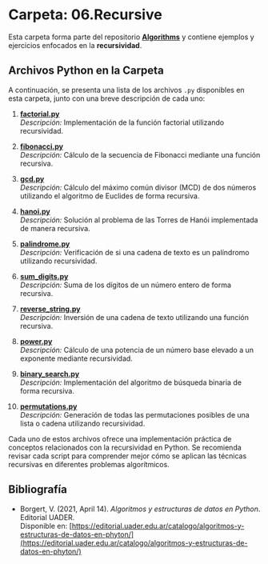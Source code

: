 # Carpeta: 06.Recursive

Esta carpeta forma parte del repositorio **[Algorithms](https://github.com/Caupolicanafulvicollis/Algorithms)** y contiene ejemplos y ejercicios enfocados en la **recursividad**.

## Archivos Python en la Carpeta

A continuación, se presenta una lista de los archivos `.py` disponibles en esta carpeta, junto con una breve descripción de cada uno:

1. **[factorial.py](https://github.com/Caupolicanafulvicollis/Algorithms/blob/main/06.Recursive/factorial.py)**  
   *Descripción:* Implementación de la función factorial utilizando recursividad.

2. **[fibonacci.py](https://github.com/Caupolicanafulvicollis/Algorithms/blob/main/06.Recursive/fibonacci.py)**  
   *Descripción:* Cálculo de la secuencia de Fibonacci mediante una función recursiva.

3. **[gcd.py](https://github.com/Caupolicanafulvicollis/Algorithms/blob/main/06.Recursive/gcd.py)**  
   *Descripción:* Cálculo del máximo común divisor (MCD) de dos números utilizando el algoritmo de Euclides de forma recursiva.

4. **[hanoi.py](https://github.com/Caupolicanafulvicollis/Algorithms/blob/main/06.Recursive/hanoi.py)**  
   *Descripción:* Solución al problema de las Torres de Hanói implementada de manera recursiva.

5. **[palindrome.py](https://github.com/Caupolicanafulvicollis/Algorithms/blob/main/06.Recursive/palindrome.py)**  
   *Descripción:* Verificación de si una cadena de texto es un palíndromo utilizando recursividad.

6. **[sum_digits.py](https://github.com/Caupolicanafulvicollis/Algorithms/blob/main/06.Recursive/sum_digits.py)**  
   *Descripción:* Suma de los dígitos de un número entero de forma recursiva.

7. **[reverse_string.py](https://github.com/Caupolicanafulvicollis/Algorithms/blob/main/06.Recursive/reverse_string.py)**  
   *Descripción:* Inversión de una cadena de texto utilizando una función recursiva.

8. **[power.py](https://github.com/Caupolicanafulvicollis/Algorithms/blob/main/06.Recursive/power.py)**  
   *Descripción:* Cálculo de una potencia de un número base elevado a un exponente mediante recursividad.

9. **[binary_search.py](https://github.com/Caupolicanafulvicollis/Algorithms/blob/main/06.Recursive/binary_search.py)**  
   *Descripción:* Implementación del algoritmo de búsqueda binaria de forma recursiva.

10. **[permutations.py](https://github.com/Caupolicanafulvicollis/Algorithms/blob/main/06.Recursive/permutations.py)**  
    *Descripción:* Generación de todas las permutaciones posibles de una lista o cadena utilizando recursividad.

Cada uno de estos archivos ofrece una implementación práctica de conceptos relacionados con la recursividad en Python. Se recomienda revisar cada script para comprender mejor cómo se aplican las técnicas recursivas en diferentes problemas algorítmicos. 

## Bibliografía

- Borgert, V. (2021, April 14). *Algoritmos y estructuras de datos en Python*. Editorial UADER.  
  Disponible en: [https://editorial.uader.edu.ar/catalogo/algoritmos-y-estructuras-de-datos-en-phyton/](https://editorial.uader.edu.ar/catalogo/algoritmos-y-estructuras-de-datos-en-phyton/)
